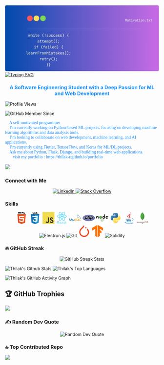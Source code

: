![Thilak R](https://raw.githubusercontent.com/thilak-r/thilak-r/main/propic.jpg)
[![Typing SVG](https://readme-typing-svg.demolab.com?font=Bahnschrift&weight=500&size=21&duration=5999&pause=989&color=1E90FF&center=true&vCenter=true&repeat=false&width=435&height=60&lines=Hi+%F0%9F%91%8B%2C+I'm+Thilak+R)](https://git.io/typing-svg)

<h3 align="center" style="color:#1E90FF;">A Software Engineering Student with a Deep Passion for ML and Web Development</h3>

<p align="left">
  <img src="https://komarev.com/ghpvc/?username=thilak-r&label=Profile%20views&color=1E90FF&style=flat" alt="Profile Views" />
</p>

![GitHub Member Since](https://img.shields.io/badge/GitHub-4_years-1E90FF)

<p style="font-family: 'Book Antiqua', serif; color: #1E90FF;">
 🌟 A self-motivated programmer<br>
🔭 I’m currently working on Python-based ML projects, focusing on developing machine learning algorithms and data analysis tools.<br>
👯 I’m looking to collaborate on web development, machine learning, and AI applications.<br>
🌱 I’m currently using Flutter, TensorFlow, and Keras for ML/DL projects.<br>
💬 Ask me about Python, Flask, Django, and building real-time web applications.<br>
  👨‍💻 visit my portfolio : https://thilak-r.github.io/portfolio <br>
  <br>
   <a href="https://www.buymeacoffee.com/thilak"><img src="https://img.buymeacoffee.com/button-api/?text=Buy me a coffee&emoji=☕&slug=thilak&button_colour=FFDD00&font_colour=000000&font_family=Bree&outline_colour=000000&coffee_colour=ffffff" /></a>
</p>

### Connect with Me

<p align="center">
  <a href="https://linkedin.com/in/thilak120" target="_blank">
    <img src="https://img.shields.io/badge/-LinkedIn-1E90FF?style=for-the-badge&logo=linkedin&logoColor=white" alt="LinkedIn" />
  </a>
  <a href="https://stackoverflow.com/users/27639478/thilak-r" target="_blank">
    <img src="https://img.shields.io/badge/-Stackoverflow-1E90FF?style=for-the-badge&logo=stack-overflow&logoColor=white" alt="Stack Overflow" />
  </a>
 

</p>

### Skills

<p align="center">
  <img src="https://raw.githubusercontent.com/devicons/devicon/master/icons/html5/html5-original-wordmark.svg" alt="HTML5" width="40" height="40" />
  <img src="https://raw.githubusercontent.com/devicons/devicon/master/icons/css3/css3-original-wordmark.svg" alt="CSS3" width="40" height="40" />
  <img src="https://raw.githubusercontent.com/devicons/devicon/master/icons/javascript/javascript-original.svg" alt="JavaScript" width="40" height="40" />
  <img src="https://raw.githubusercontent.com/devicons/devicon/master/icons/react/react-original-wordmark.svg" alt="React" width="40" height="40" />
  <img src="https://raw.githubusercontent.com/devicons/devicon/master/icons/mysql/mysql-original-wordmark.svg" alt="MySQL" width="40" height="40" />
  <img src="https://raw.githubusercontent.com/devicons/devicon/master/icons/php/php-original.svg" alt="PHP" width="40" height="40" />
  <img src="https://raw.githubusercontent.com/devicons/devicon/master/icons/nodejs/nodejs-original-wordmark.svg" alt="Node.js" width="40" height="40" />
  <img src="https://raw.githubusercontent.com/devicons/devicon/master/icons/python/python-original.svg" alt="Python" width="40" height="40" />
  <img src="https://raw.githubusercontent.com/devicons/devicon/master/icons/java/java-original.svg" alt="Java" width="40" height="40" />
  <img src="https://raw.githubusercontent.com/devicons/devicon/master/icons/mongodb/mongodb-original-wordmark.svg" alt="MongoDB" width="40" height="40" />
  <img src="https://cdn.jsdelivr.net/gh/devicons/devicon/icons/electron/electron-original.svg" alt="Electron.js" width="40" height="40" />
  <img src="https://cdn.jsdelivr.net/gh/devicons/devicon/icons/git/git-original.svg" alt="Git" width="40" height="40" />
  <img src="https://raw.githubusercontent.com/devicons/devicon/master/icons/pytorch/pytorch-original.svg" alt="PyTorch" width="40" height="40" />
  <img src="https://raw.githubusercontent.com/devicons/devicon/master/icons/tensorflow/tensorflow-original.svg" alt="TensorFlow" width="40" height="40" />
  <img src="https://simpleicons.org/icons/solidity.svg" alt="Solidity" width="40" height="40" />
</p>

### 🔥 GitHub Streak

<p align="center">
  <img src="https://github-readme-streak-stats.herokuapp.com/?user=thilak-r" alt="GitHub Streak Stats"/>
</p>

<p align="left">
  <a> 
    <img alt="Thilak's Github Stats" src="https://denvercoder1-github-readme-stats.vercel.app/api?username=thilak-r&show_icons=true&count_private=true&theme=react&border_color=1E90FF&bg_color=0D1117&title_color=1E90FF&icon_color=1E90FF" height="192px" width="49%"/>
    <img alt="Thilak's Top Languages" src="https://denvercoder1-github-readme-stats.vercel.app/api/top-langs/?username=thilak-r&langs_count=8&layout=compact&theme=react&border_color=1E90FF&bg_color=0D1117&title_color=1E90FF&icon_color=1E90FF" height="192px" width="49%"/>
    <br/>
  </a>
</p>

![Thilak's GitHub Activity Graph](https://github-readme-activity-graph.vercel.app/graph?username=thilak-r&custom_title=Thilak's%20GitHub%20Activity%20Graph&bg_color=0D1117&color=1E90FF&line=1E90FF&point=1E90FF&area_color=1E90FF&title_color=1E90FF&area=true)

## 🏆 GitHub Trophies
![](https://github-profile-trophy.vercel.app/?username=thilak-r&theme=onedark&no-frame=false&no-bg=true&margin-w=4)

### ✍️ Random Dev Quote

<p align="center">
  <img src="https://quotes-github-readme.vercel.app/api?type=vertical&theme=dark" alt="Random Dev Quote" />
</p>

### 🔝 Top Contributed Repo
![](https://github-contributor-stats.vercel.app/api?username=thilak-r&limit=5&theme=dark&combine_all_yearly_contributions=true)
